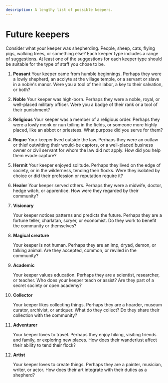 ```yaml
---
description: A lengthy list of possible keepers.
---
```


# Future keepers

Consider what your keeper was shepherding. People, sheep, cats, flying pigs, walking trees, or something else? Each keeper type includes a range of suggestions. At least one of the suggestions for each keeper type should be suitable for the type of staff you chose to be.

1. **Peasant** Your keeper came from humble beginnings. Perhaps they were a lowly shepherd, an acolyte at the village temple, or a servant or slave in a noble's manor. Were you a tool of their labor, a key to their salvation, or both?
2. **Noble** Your keeper was high-born. Perhaps they were a noble, royal, or well-placed military officer. Were you a badge of their rank or a tool of their punishment?
3. **Religious** Your keeper was a member of a religious order. Perhaps they were a lowly monk or nun toiling in the fields, or someone more highly placed, like an abbot or priestess. What purpose did you serve for them?
4. **Rogue** Your keeper lived outside the law. Perhaps they were an outlaw or thief outwitting their would-be captors, or a well-placed business owner or civil servant for whom the law did not apply. How did you help them evade capture?
5. **Hermit** Your keeper enjoyed solitude. Perhaps they lived on the edge of society, or in the wilderness, tending their flocks. Were they isolated by choice or did their profession or reputation require it?
6. **Healer** Your keeper served others. Perhaps they were a midwife, doctor, hedge witch, or apprentice. How were they regarded by their community?
7. **Visionary**

    Your keeper notices patterns and predicts the future. Perhaps they are a fortune teller, charlatan, scryer, or economist. Do they work to benefit the community or themselves?

8. **Magical creature**

    Your keeper is not human. Perhaps they are an imp, dryad, demon, or talking animal. Are they accepted, common, or reviled in the community?

9. **Academic**

    Your keeper values education. Perhaps they are a scientist, researcher, or teacher. Who does your keeper teach or assist? Are they part of a secret society or open academy?

10. **Collector**

    Your keeper likes collecting things. Perhaps they are a hoarder, museum curator, archivist, or antiquer. What do they collect? Do they share their collection with the community?

11. **Adventurer**

    Your keeper loves to travel. Perhaps they enjoy hiking, visiting friends and family, or exploring new places. How does their wanderlust affect their ability to tend their flock?

12. **Artist**

    Your keeper loves to create things. Perhaps they are a painter, musician, writer, or actor. How does their art integrate with their duties as a shepherd?

